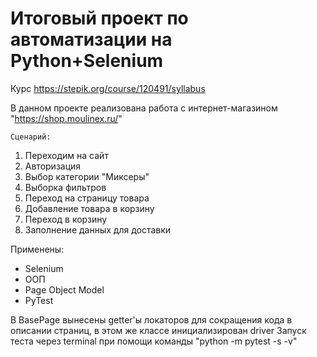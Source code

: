 # Итоговый проект по автоматизации на Python+Selenium 
Курс https://stepik.org/course/120491/syllabus

В данном проекте реализована работа с интернет-магазином "https://shop.moulinex.ru/"

    Сценарий:
1. Переходим на сайт
2. Авторизация
3. Выбор категории "Миксеры"
4. Выборка фильтров
5. Переход на страницу товара
6. Добавление товара в корзину
7. Переход в корзину
8. Заполнение данных для доставки

Применены: 
  - Selenium
  - ООП
  - Page Object Model 
  - PyTest
  
 В BasePage вынесены getter'ы локаторов для сокращения кода в описании страниц, в этом же классе инициализирован driver
 Запуск теста через terminal при помощи команды "python -m pytest -s -v"
 
